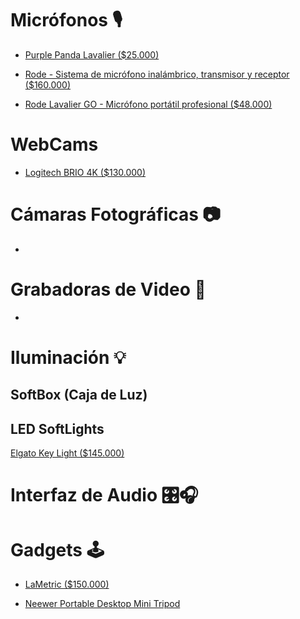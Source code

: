 # Micrófonos 🎙

+ [Purple Panda Lavalier ($25.000)](https://www.amazon.com/Purple-Panda-Lavalier-Lapel-Microphone/dp/B01MSKI46R)

+ [Rode - Sistema de micrófono inalámbrico, transmisor y receptor ($160.000)](https://www.amazon.com/-/es/Rode-micr%C3%B3fono-inal%C3%A1mbrico-transmisor-receptor/dp/B07QGGBNMN)

+ [Rode Lavalier GO - Micrófono portátil profesional ($48.000)](https://www.amazon.com/-/es/Rode-Lavalier-GO-Micr%C3%B3fono-profesional/dp/B07WM65GTF)

# WebCams 

+ [Logitech BRIO 4K ($130.000)](https://www.spdigital.cl/products/view/58773)

# Cámaras Fotográficas 📷

+

# Grabadoras de Video 🎥

+

# Iluminación 💡

## SoftBox (Caja de Luz)

## LED SoftLights


[Elgato Key Light ($145.000)](https://www.amazon.com/Elgato-L%C3%A1mpara-profesional-estudio-l%C3%BAmenes/dp/B07L755X9G/)


# Interfaz de Audio 🎛🎧

# Gadgets 🕹

+ [LaMetric ($150.000)](https://www.amazon.com/-/es/Reloj-tiempo-WiFi-Smart-Lametric/dp/B01IVTVK3W)

+ [Neewer Portable Desktop Mini Tripod](https://www.amazon.com/Neewer-Port%C3%A1til-Cent%C3%ADmetros-Videoc%C3%A1mara-kilogramos/dp/B07FKDH3BC)